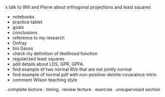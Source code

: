 x talk to Will and Pierre about orthogonal projections and least squares
- notebooks
- practice tablet
- goals
- conclusions
- reference to my research
- Onfray
- bio Gauss
- check my definition of likelihood function
- regularized least squares
- add details about LDS, GPR, GPFA.
- find example of two normal RVs that are not jointly normal
- find example of normal pdf with non-positive-deinite covaraince mtrix
- comment Wilson teaching style

. complete lecture
. timing
. review lecture
. exercise
. unsupervised section
